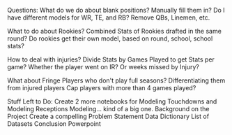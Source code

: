 Questions:
What do we do about blank positions?
Manually fill them in?
Do I have different models for WR, TE, and RB?
Remove QBs, Linemen, etc.

What to do about Rookies?
Combined Stats of Rookies drafted in the same round?
Do rookies get their own model, based on round, school, school stats?

How to deal with injuries?
Divide Stats by Games Played to get Stats per game?
Whether the player went on IR? Or weeks missed by Injury?

What about Fringe Players who don't play full seasons?
Differentiating them from injured players
Cap players with more than 4 games played?


Stuff Left to Do:
Create 2 more notebooks for Modeling Touchdowns and Modeling Receptions
Modeling...  kind of a big one.
Background on the Project
Create a compelling Problem Statement
Data Dictionary
List of Datasets
Conclusion
Powerpoint